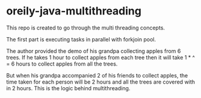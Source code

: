 # oreily-java-multithreading

This repo is created to go through the multi threading concepts.

The first part is executing tasks in parallel with forkjoin pool.


The author provided the demo of his grandpa collecting apples from 6 trees. If he takes 1 hour to collect apples from each tree
then it will take 1 * ^ = 6 hours to collect apples from all the trees.

But when his grandpa accompanied 2 of his friends to collect apples, the time taken for each person will be 2 hours and all
the trees are covered with in 2 hours. This is the logic behind multithreading.


